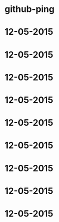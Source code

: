 # github-ping


# 12-05-2015
# 12-05-2015
# 12-05-2015
# 12-05-2015
# 12-05-2015
# 12-05-2015
# 12-05-2015
# 12-05-2015
# 12-05-2015
